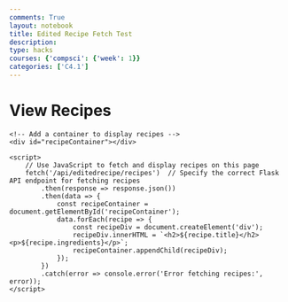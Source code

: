 ```yaml
---
comments: True
layout: notebook
title: Edited Recipe Fetch Test 
description: 
type: hacks
courses: {'compsci': {'week': 1}}
categories: ['C4.1']
---
```







<html>
<head>
    <title>View Recipes</title>
</head>
<body>
    <h1>View Recipes</h1>
    
    <!-- Add a container to display recipes -->
    <div id="recipeContainer"></div>

    <script>
        // Use JavaScript to fetch and display recipes on this page
        fetch('/api/editedrecipe/recipes')  // Specify the correct Flask API endpoint for fetching recipes
            .then(response => response.json())
            .then(data => {
                const recipeContainer = document.getElementById('recipeContainer');
                data.forEach(recipe => {
                    const recipeDiv = document.createElement('div');
                    recipeDiv.innerHTML = `<h2>${recipe.title}</h2><p>${recipe.ingredients}</p>`;
                    recipeContainer.appendChild(recipeDiv);
                });
            })
            .catch(error => console.error('Error fetching recipes:', error));
    </script>
</body>
</html>
